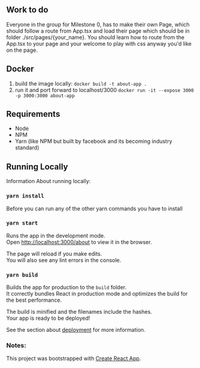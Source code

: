 ## Work to do
Everyone in the group for Milestone 0, has to make their own Page, which should follow a route from App.tsx and load their page which
should be in folder ./src/pages/{your_name}. You should learn how to route from the App.tsx to your page and your welcome to play with
css anyway you'd like on the page.

## Docker
1. build the image locally: `docker build -t about-app .`
2. run it and port forward to localhost/3000 `docker run -it --expose 3000 -p 3000:3000 about-app`

## Requirements
* Node
* NPM 
* Yarn (like NPM but built by facebook and its becoming industry standard)

## Running Locally

Information About running locally:

### `yarn install`

Before you can run any of the other yarn commands you have to install

### `yarn start`

Runs the app in the development mode.\
Open [http://localhost:3000/about](http://localhost:3000/about) to view it in the browser.

The page will reload if you make edits.\
You will also see any lint errors in the console.

### `yarn build`

Builds the app for production to the `build` folder.\
It correctly bundles React in production mode and optimizes the build for the best performance.

The build is minified and the filenames include the hashes.\
Your app is ready to be deployed!

See the section about [deployment](https://facebook.github.io/create-react-app/docs/deployment) for more information.

### Notes:
This project was bootstrapped with [Create React App](https://github.com/facebook/create-react-app).
